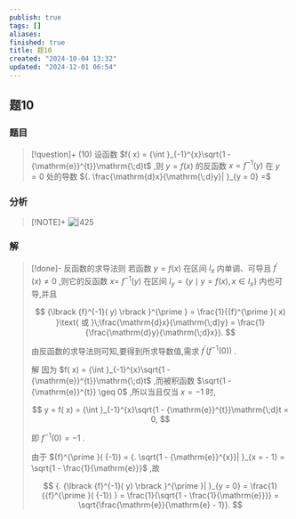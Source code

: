 ```yaml
---
publish: true
tags: []
aliases: 
finished: true
title: 题10
created: "2024-10-04 13:32"
updated: "2024-12-01 06:54"
---
```

## 题10
### 题目
> [!question]+
> (10) 设函数 $f( x)  = {\int }_{-1}^{x}\sqrt{1 - {\mathrm{e}}^{t}}\mathrm{\;d}t$ ,则 $y = f( x)$ 的反函数 $x = {f}^{-1}( y)$ 在 $y = 0$ 处的导数 ${. \frac{\mathrm{d}x}{\mathrm{\;d}y}| }_{y = 0} =$
### 分析
> [!NOTE]+
> ![|425](https://img.hwenyi.tech/202411092222939.webp)
### 解
> [!done]-
> 反函数的求导法则 若函数 $y = f( x)$ 在区间 ${I}_{x}$ 内单调、可导且 ${f}^{\prime }( x)  \neq  0$ ,则它的反函数 $x =$ ${f}^{-1}( y)$ 在区间 ${I}_{y} = \{  {y \mid  y = f( x) ,x \in  {I}_{x}}\}$ 内也可导,并且
> 
> $$
> {\lbrack  {f}^{-1}( y) \rbrack  }^{\prime } = \frac{1}{{f}^{\prime }( x) }\text{ 或 }\;\frac{\mathrm{d}x}{\mathrm{\;d}y} = \frac{1}{\frac{\mathrm{d}y}{\mathrm{\;d}x}}.
> $$
> 
> 由反函数的求导法则可知,要得到所求导数值,需求 ${f}^{\prime }( {{f}^{-1}( 0) })$ .
> 
> 解 因为 $f( x)  = {\int }_{-1}^{x}\sqrt{1 - {\mathrm{e}}^{t}}\mathrm{\;d}t$ ,而被积函数 $\sqrt{1 - {\mathrm{e}}^{t}} \geq  0$ ,所以当且仅当 $x =  - 1$ 时,
> 
> $$
> y = f( x)  = {\int }_{-1}^{x}\sqrt{1 - {\mathrm{e}}^{t}}\mathrm{\;d}t = 0,
> $$
> 
> 即 ${f}^{-1}( 0)  =  - 1$ .
> 
> 由于 ${f}^{\prime }( {-1})  = {. \sqrt{1 - {\mathrm{e}}^{x}}| }_{x =  - 1} = \sqrt{1 - \frac{1}{\mathrm{e}}}$ ,故
> 
> $$
> {. {\lbrack  {f}^{-1}( y) \rbrack  }^{\prime }| }_{y = 0} = \frac{1}{{f}^{\prime }( {-1}) } = \frac{1}{\sqrt{1 - \frac{1}{\mathrm{e}}}} = \sqrt{\frac{\mathrm{e}}{\mathrm{e} - 1}}.
> $$